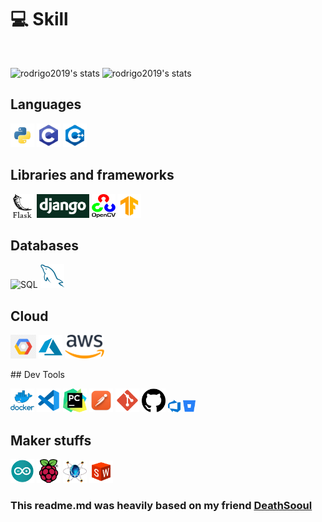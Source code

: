 

# 💻 Skill
<br />

![rodrigo2019's stats](https://github-readme-stats-deploy-nu.vercel.app/api/top-langs/?username=rodrigo2019&hide_border=true&theme=tokyonight&layout=compact&langcount=16&hide=Jupyter%20Notebook,JavaScript,CSS,Go,SCSS)
![rodrigo2019's stats](https://github-readme-stats-deploy-nu.vercel.app/api?username=rodrigo2019&theme=tokyonight&hide_border=true%count_private=true&&include_all_commits=true)

## Languages
<p>
  <img  height="38" alingn="left" src="./public/images/python.png" alt="Python"/>
  <img  height="38" alingn="left" src="./public/images/c.png" alt="C" />
  <img  height="38" alingn="left" src="./public/images/c++.png" alt="C++" />
</p>

## Libraries and frameworks
<p>
  <img  height="38" alingn="left" src="./public/images/flask.png" alt="Flask"/>
  <img  height="38" alingn="left" src="./public/images/django.png" alt="Django"/>
  <img  height="38" alingn="left" src="./public/images/opencv.png" alt="Opencv"/>
  <img  height="38" alingn="left" src="./public/images/tensorflow.png" alt="Tensorflow"/>
</p>

## Databases
<p>
  <img  height="38" alingn="left" src="./public/images/sqlite.png" alt="SQL" />
  <img  height="38" alingn="left" src="./public/images/mysql.png" alt="MySQL" />
</p>

## Cloud
<p>
  <img  height="38" alingn="left" src="./public/images/gcp.png" alt="GCP" />
  <img  height="38" alingn="left" src="./public/images/azure.png" alt="Azure" />
  <img  height="38" alingn="left" src="./public/images/AWS.png" alt="AWS" />
</p>
## Dev Tools
<p>  
  <img  height="38" alingn="left" src="./public/images/docker.png" alt="Docker" />
  <img  height="38" alingn="left" src="./public/images/vscode.png" alt="VS Code" />
  <img  height="38" alingn="left" src="./public/images/pycharm.png" alt="PyCharm" />
  <img  height="38" alingn="left" src="./public/images/postman.png" alt="Postman" />
  <img  height="38" alingn="left" src="./public/images/git.png" alt="Git" />
  <img  height="38" alingn="left" src="./public/images/github.png" alt="GitHub" />
  <img  height="20" alingn="left" src="./public/images/azuredevops.png" alt="AWS" />
  <img  height="20" alingn="left" src="./public/images/bitbucket.png" alt="AWS" />
</p>

## Maker stuffs
<p>
  <img  width="38" height="38" alingn="left" src="./public/images/arduino.png" alt="Arduino" />
  <img  width="38" height="38" alingn="left" src="./public/images/raspberry.png" alt="Raspberty" />
  <img  width="38" height="36" alingn="left" src="./public/images/proteus.png" alt="Proteus" />
  <img  width="38" height="36" alingn="left" src="./public/images/solidworks.png" alt="Solidworks" />
</p>

### This readme.md was heavily based on my friend [DeathSooul](https://github.com/Deathsooul)